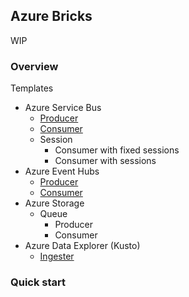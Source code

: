 ## Azure Bricks

WIP

### Overview

Templates

- Azure Service Bus
    - [Producer](azure/servicebus/producer/readme.md)
    - [Consumer](azure/servicebus/consumer/readme.md)
    - Session
        - Consumer with fixed sessions
        - Consumer with sessions
- Azure Event Hubs
    - [Producer](azure/eventhubs/producer/readme.md)
    - [Consumer](azure/eventhubs/consumer/readme.md)
- Azure Storage
    - Queue
        - Producer
        - Consumer
- Azure Data Explorer (Kusto)
    - [Ingester](azure/dataexplorer/ingester/readme.md)

### Quick start

